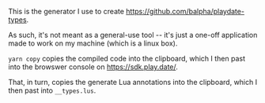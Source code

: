 This is the generator I use to create https://github.com/balpha/playdate-types.

As such, it's not meant as a general-use tool -- it's just a one-off application
made to work on my machine (which is a linux box).

`yarn copy` copies the compiled code into the clipboard, which I then past into
the browswer console on https://sdk.play.date/.

That, in turn, copies the generate Lua annotations into the clipboard, which I
then past into `__types.lus`.

